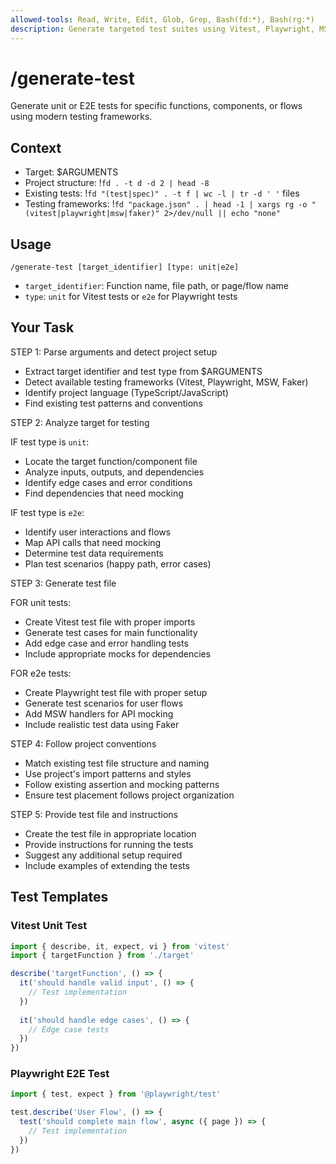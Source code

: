 ```yaml
---
allowed-tools: Read, Write, Edit, Glob, Grep, Bash(fd:*), Bash(rg:*)
description: Generate targeted test suites using Vitest, Playwright, MSW, and Faker
---
```


# /generate-test

Generate unit or E2E tests for specific functions, components, or flows using modern testing frameworks.

## Context

- Target: $ARGUMENTS
- Project structure: !`fd . -t d -d 2 | head -8`
- Existing tests: !`fd "(test|spec)" . -t f | wc -l | tr -d ' '` files
- Testing frameworks: !`fd "package.json" . | head -1 | xargs rg -o "(vitest|playwright|msw|faker)" 2>/dev/null || echo "none"`

## Usage

```
/generate-test [target_identifier] [type: unit|e2e]
```

- `target_identifier`: Function name, file path, or page/flow name
- `type`: `unit` for Vitest tests or `e2e` for Playwright tests

## Your Task

STEP 1: Parse arguments and detect project setup

- Extract target identifier and test type from $ARGUMENTS
- Detect available testing frameworks (Vitest, Playwright, MSW, Faker)
- Identify project language (TypeScript/JavaScript)
- Find existing test patterns and conventions

STEP 2: Analyze target for testing

IF test type is `unit`:
- Locate the target function/component file
- Analyze inputs, outputs, and dependencies
- Identify edge cases and error conditions
- Find dependencies that need mocking

IF test type is `e2e`:
- Identify user interactions and flows
- Map API calls that need mocking
- Determine test data requirements
- Plan test scenarios (happy path, error cases)

STEP 3: Generate test file

FOR unit tests:
- Create Vitest test file with proper imports
- Generate test cases for main functionality
- Add edge case and error handling tests
- Include appropriate mocks for dependencies

FOR e2e tests:
- Create Playwright test file with proper setup
- Generate test scenarios for user flows
- Add MSW handlers for API mocking
- Include realistic test data using Faker

STEP 4: Follow project conventions

- Match existing test file structure and naming
- Use project's import patterns and styles
- Follow existing assertion and mocking patterns
- Ensure test placement follows project organization

STEP 5: Provide test file and instructions

- Create the test file in appropriate location
- Provide instructions for running the tests
- Suggest any additional setup required
- Include examples of extending the tests

## Test Templates

### Vitest Unit Test
```typescript
import { describe, it, expect, vi } from 'vitest'
import { targetFunction } from './target'

describe('targetFunction', () => {
  it('should handle valid input', () => {
    // Test implementation
  })
  
  it('should handle edge cases', () => {
    // Edge case tests
  })
})
```

### Playwright E2E Test
```typescript
import { test, expect } from '@playwright/test'

test.describe('User Flow', () => {
  test('should complete main flow', async ({ page }) => {
    // Test implementation
  })
})
```
